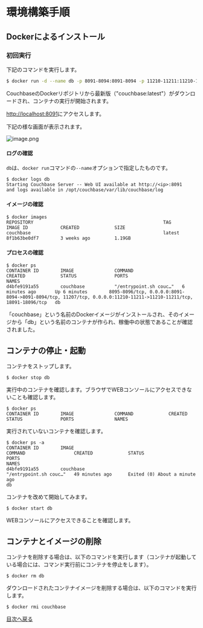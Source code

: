 # 環境構築手順

## Dockerによるインストール

### 初回実行
下記のコマンドを実行します。

```bash
$ docker run -d --name db -p 8091-8094:8091-8094 -p 11210-11211:11210-11211 couchbase
```
CouchbaseのDockerリポジトリから最新版（"couchbase:latest"）がダウンロードされ、コンテナの実行が開始されます。

[http://localhost:8091](http://localhost:8091)にアクセスします。

下記の様な画面が表示されます。

![image.png](https://qiita-image-store.s3.ap-northeast-1.amazonaws.com/0/176567/79d3a19c-2160-bd8b-5a21-398fb54b8563.png)

#### ログの確認

`db`は、`docker run`コマンドの`--name`オプションで指定したものです。

```
$ docker logs db
Starting Couchbase Server -- Web UI available at http://<ip>:8091
and logs available in /opt/couchbase/var/lib/couchbase/log
```

#### イメージの確認

```
$ docker images
REPOSITORY                                                TAG                 IMAGE ID            CREATED             SIZE
couchbase                                                 latest              8f1b63be0df7        3 weeks ago         1.19GB
```
#### プロセスの確認

```
$ docker ps
CONTAINER ID        IMAGE               COMMAND                  CREATED             STATUS              PORTS                                                                                                               NAMES
d4bfe9191a55        couchbase           "/entrypoint.sh couc…"   6 minutes ago       Up 6 minutes        8095-8096/tcp, 0.0.0.0:8091-8094->8091-8094/tcp, 11207/tcp, 0.0.0.0:11210-11211->11210-11211/tcp, 18091-18096/tcp   db
```

「couchbase」という名前のDockerイメージがインストールされ、そのイメージから「db」という名前のコンテナが作られ、稼働中の状態であることが確認されました。

## コンテナの停止・起動

コンテナをストップします。

```
$ docker stop db
```
実行中のコンテナを確認します。ブラウザでWEBコンソールにアクセスできないことも確認します。

```
$ docker ps
CONTAINER ID        IMAGE               COMMAND             CREATED             STATUS              PORTS               NAMES
```

実行されていないコンテナを確認します。

```
$ docker ps -a
CONTAINER ID        IMAGE                                                         COMMAND                  CREATED             STATUS                          PORTS                                                                                                      NAMES
d4bfe9191a55        couchbase                                                     "/entrypoint.sh couc…"   49 minutes ago      Exited (0) About a minute ago                                                                                                              db
```

コンテナを改めて開始してみます。

```
$ docker start db
```

WEBコンソールにアクセスできることを確認します。

## コンテナとイメージの削除

コンテナを削除する場合は、以下のコマンドを実行します（コンテナが起動している場合には、コマンド実行前にコンテナを停止をします）。

```
$ docker rm db
```

ダウンロードされたコンテナイメージを削除する場合は、以下のコマンドを実行します。

```
$ docker rmi couchbase
```

[目次へ戻る](https://github.com/YoshiyukiKono/cb-dev-days-couchbase/blob/main/docs/README.md)
